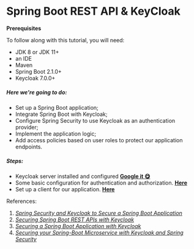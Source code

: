 # Spring Boot REST API & KeyCloak 

**Prerequisites**

To follow along with this tutorial, you will need:

- JDK 8 or JDK 11+
- an IDE
- Maven
- Spring Boot 2.1.0+
- Keycloak 7.0.0+


##### Here we're going to do:

- Set up a Spring Boot application;
- Integrate Spring Boot with Keycloak;
- Configure Spring Security to use Keycloak as an authentication provider;
- Implement the application logic;
- Add access policies based on user roles to protect our application endpoints.

##### Steps:

- Keycloak server installed and configured [**Google it 😋**](https://www.thomasvitale.com/introducing-keycloak-identity-access-management/)
- Some basic configuration for authentication and authorization. [**Here**](https://www.thomasvitale.com/keycloak-configuration-authentication-authorisation/)
- Set up a client for our application. [**Here**](https://www.thomasvitale.com/keycloak-authentication-flow-sso-client/)









References:
1. [_Spring Security and Keycloak to Secure a Spring Boot Application_](https://www.thomasvitale.com/spring-security-keycloak/)
2. [_Securing Spring Boot REST APIs with Keycloak_](https://medium.com/devops-dudes/securing-spring-boot-rest-apis-with-keycloak-1d760b2004e)
3. [_Securing a Spring Boot Application with Keycloak_](https://www.thomasvitale.com/spring-boot-keycloak-security/)
4. [_Securing your Spring-Boot Microservice with Keycloak and Spring Security_](https://medium.com/@ubakaugonna2/securing-your-spring-boot-microservice-with-keycloak-and-spring-security-518bd4e5a25a)


